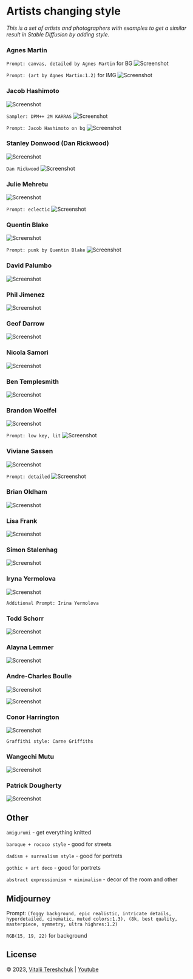 # Artists changing style

*This is a set of artists and photographers with examples to get a similar result in Stable Diffusion by adding style.*

### Agnes Martin

```Prompt: canvas, detailed by Agnes Martin``` for BG
![Screenshot](images/Agnes-Martin01.jpg)

```Prompt: (art by Agnes Martin:1.2)``` for IMG
![Screenshot](images/Agnes-Martin02.jpg)



### Jacob Hashimoto

![Screenshot](images/Jacob-Hashimoto01.jpg)

```Sampler: DPM++ 2M KARRAS```
![Screenshot](images/Jacob-Hashimoto02.jpg)

```Prompt: Jacob Hashimoto on bg```
![Screenshot](images/Jacob-Hashimoto03.jpg)



### Stanley Donwood (Dan Rickwood)

![Screenshot](images/Stanley-Donwood01.jpg)

```Dan Rickwood```
![Screenshot](images/Stanley-Donwood02.jpg)



### Julie Mehretu

![Screenshot](images/Julie-Mehretu01.jpg)

```Prompt: eclectic```
![Screenshot](images/Julie-Mehretu02.jpg)



### Quentin Blake

![Screenshot](images/Quentin-Blake01.jpg)

```Prompt: punk by Quentin Blake```
![Screenshot](images/Quentin-Blake02.jpg)



### David Palumbo

![Screenshot](images/David-Palumbo01.jpg)



### Phil Jimenez

![Screenshot](images/Phil-Jimenez01.jpg)



### Geof Darrow

![Screenshot](images/Geof-Darrow01.jpg)



### Nicola Samori

![Screenshot](images/Nicola-Samori01.jpg)



### Ben Templesmith

![Screenshot](images/Ben-Templesmith01.jpg)



### Brandon Woelfel

![Screenshot](images/Brandon-Woelfel01.jpg)

```Prompt: low key, lit```
![Screenshot](images/Brandon-Woelfel02.jpg)



### Viviane Sassen

![Screenshot](images/Viviane-Sassen01.jpg)

```Prompt: detailed```
![Screenshot](images/Viviane-Sassen02.jpg)



### Brian Oldham

![Screenshot](images/Brian-Oldham01.jpg)



### Lisa Frank

![Screenshot](images/Lisa-Frank01.jpg)



### Simon Stalenhag

![Screenshot](images/Simon-Stalenhag01.jpg)



### Iryna Yermolova

![Screenshot](images/Iryna-Yermolova01.jpg)

```Additional Prompt: Irina Yermolova```



### Todd Schorr

![Screenshot](images/Todd-Schorr01.jpg)



### Alayna Lemmer

![Screenshot](images/Alayna-Lemmer01.jpg)



### Andre-Charles Boulle

![Screenshot](images/Andre-Charles-Boulle01.jpg)

![Screenshot](images/Andre-Charles-Boulle02.jpg)



### Conor Harrington

![Screenshot](images/Conor-Harrington01.jpg)

``` Graffithi style: Carne Griffiths ```



### Wangechi Mutu

![Screenshot](images/Wangechi-Mutu01.jpg)



### Patrick Dougherty
![Screenshot](images/Patrick-Dougherty01.jpg)



## Other

```amigurumi``` - get everything knitted

```baroque + rococo style``` - good for streets

```dadism + surrealism style``` - good for portrets

```gothic + art deco``` - good for portrets

```abstract expressionism + minimalism``` - decor of the room and other



## Midjourney
Prompt: ```(foggy background, epic realistic, intricate details, hyperdetailed, cinematic, muted colors:1.3), (8k, best quality, masterpiece, symmetry, ultra highres:1.2)```

```RGB(15, 19, 22)``` for background



## License

&copy; 2023, [Vitalii Tereshchuk][home] | [Youtube][youtube]
<br />


[home]: http://dotoca.net

[paypal]: https://paypal.me/xvoland

[youtube]: https://youtube.com/@xvoland

[instagram]: https://www.instagram.com/xvoland/
